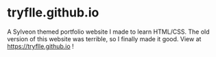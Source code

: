 # tryflle.github.io
A Sylveon themed portfolio website I made to learn HTML/CSS. The old version of this website was terrible, so I finally made it good. View at https://tryflle.github.io !
